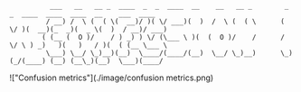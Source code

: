               ___   __   __ _  ____  _  _  ____  __    __   __ _        _  _  ____  ____  ____  __    ___  ____
             / __) /  \ (  ( \(  __)/ )( \/ ___)(  )  /  \ (  ( \      ( \/ )(  __)(_  _)(  _ \(  )  / __)/ ___)
            ( (__ (  O )/    / ) _) ) \/ (\___ \ )(  (  O )/    /      / \/ \ ) _)   )(   )   / )(  ( (__ \___ \
             \___) \__/ \_)__)(__)  \____/(____/(__)  \__/ \_)__)      \_)(_/(____) (__) (__\_)(__)  \___)(____/

!["Confusion metrics"](./image/confusion metrics.png)
